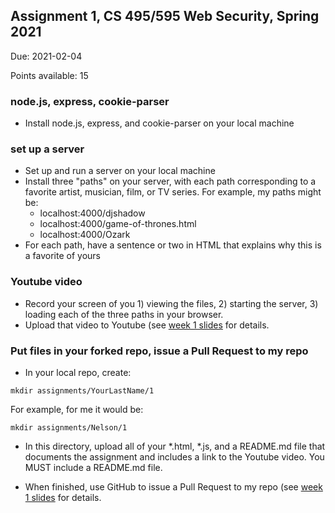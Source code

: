 ## Assignment 1, CS 495/595 Web Security, Spring 2021

Due: 2021-02-04

Points available: 15

### node.js, express, cookie-parser

* Install node.js, express, and cookie-parser on your local machine

### set up a server 

* Set up and run a server on your local machine
* Install three "paths" on your server, with each path corresponding to a favorite artist, musician, film, or TV series.  For example, my paths might be:
   * localhost:4000/djshadow
   * localhost:4000/game-of-thrones.html
   * localhost:4000/Ozark
* For each path, have a sentence or two in HTML that explains why this is a favorite of yours

### Youtube video

* Record your screen of you 1) viewing the files, 2) starting the server, 3) loading each of the three paths in your browser.  
* Upload that video to Youtube (see [week 1 slides](https://docs.google.com/presentation/d/1EZomYYzDeLNzCOlTsFUWgVHUhuiCGgXPY8G3r-i_Yic/edit) for details.

### Put files in your forked repo, issue a Pull Request to my repo

* In your local repo, create:

```
mkdir assignments/YourLastName/1
```

For example, for me it would be:

```
mkdir assignments/Nelson/1
```

* In this directory, upload all of your *.html, *.js, and a README.md file that documents the assignment and includes a link to the Youtube video.  You MUST include a README.md file.  

* When finished, use GitHub to issue a Pull Request to my repo (see [week 1 slides](https://docs.google.com/presentation/d/1EZomYYzDeLNzCOlTsFUWgVHUhuiCGgXPY8G3r-i_Yic/edit) for details.
